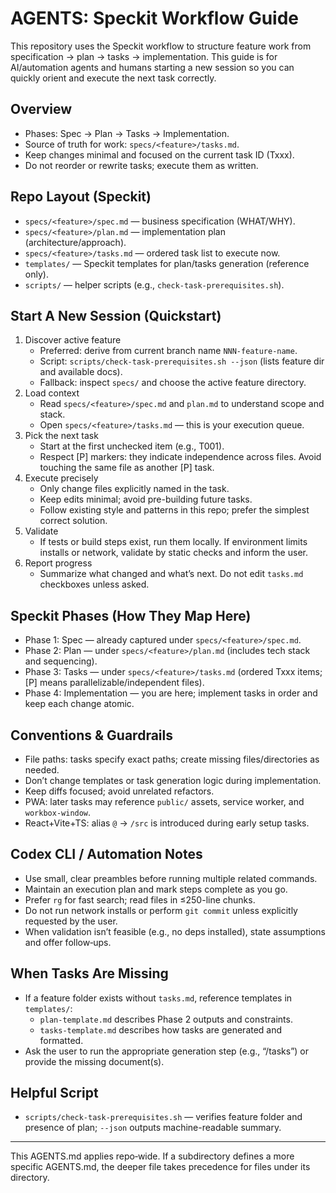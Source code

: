 # AGENTS: Speckit Workflow Guide

This repository uses the Speckit workflow to structure feature work from specification → plan → tasks → implementation. This guide is for AI/automation agents and humans starting a new session so you can quickly orient and execute the next task correctly.

## Overview
- Phases: Spec → Plan → Tasks → Implementation.
- Source of truth for work: `specs/<feature>/tasks.md`.
- Keep changes minimal and focused on the current task ID (Txxx).
- Do not reorder or rewrite tasks; execute them as written.

## Repo Layout (Speckit)
- `specs/<feature>/spec.md` — business specification (WHAT/WHY).
- `specs/<feature>/plan.md` — implementation plan (architecture/approach).
- `specs/<feature>/tasks.md` — ordered task list to execute now.
- `templates/` — Speckit templates for plan/tasks generation (reference only).
- `scripts/` — helper scripts (e.g., `check-task-prerequisites.sh`).

## Start A New Session (Quickstart)
1. Discover active feature
   - Preferred: derive from current branch name `NNN-feature-name`.
   - Script: `scripts/check-task-prerequisites.sh --json` (lists feature dir and available docs).
   - Fallback: inspect `specs/` and choose the active feature directory.
2. Load context
   - Read `specs/<feature>/spec.md` and `plan.md` to understand scope and stack.
   - Open `specs/<feature>/tasks.md` — this is your execution queue.
3. Pick the next task
   - Start at the first unchecked item (e.g., T001).
   - Respect [P] markers: they indicate independence across files. Avoid touching the same file as another [P] task.
4. Execute precisely
   - Only change files explicitly named in the task.
   - Keep edits minimal; avoid pre-building future tasks.
   - Follow existing style and patterns in this repo; prefer the simplest correct solution.
5. Validate
   - If tests or build steps exist, run them locally. If environment limits installs or network, validate by static checks and inform the user.
6. Report progress
   - Summarize what changed and what’s next. Do not edit `tasks.md` checkboxes unless asked.

## Speckit Phases (How They Map Here)
- Phase 1: Spec — already captured under `specs/<feature>/spec.md`.
- Phase 2: Plan — under `specs/<feature>/plan.md` (includes tech stack and sequencing).
- Phase 3: Tasks — under `specs/<feature>/tasks.md` (ordered Txxx items; [P] means parallelizable/independent files).
- Phase 4: Implementation — you are here; implement tasks in order and keep each change atomic.

## Conventions & Guardrails
- File paths: tasks specify exact paths; create missing files/directories as needed.
- Don’t change templates or task generation logic during implementation.
- Keep diffs focused; avoid unrelated refactors.
- PWA: later tasks may reference `public/` assets, service worker, and `workbox-window`.
- React+Vite+TS: alias `@` → `/src` is introduced during early setup tasks.

## Codex CLI / Automation Notes
- Use small, clear preambles before running multiple related commands.
- Maintain an execution plan and mark steps complete as you go.
- Prefer `rg` for fast search; read files in ≤250-line chunks.
- Do not run network installs or perform `git commit` unless explicitly requested by the user.
- When validation isn’t feasible (e.g., no deps installed), state assumptions and offer follow‑ups.

## When Tasks Are Missing
- If a feature folder exists without `tasks.md`, reference templates in `templates/`:
  - `plan-template.md` describes Phase 2 outputs and constraints.
  - `tasks-template.md` describes how tasks are generated and formatted.
- Ask the user to run the appropriate generation step (e.g., “/tasks”) or provide the missing document(s).

## Helpful Script
- `scripts/check-task-prerequisites.sh` — verifies feature folder and presence of plan; `--json` outputs machine-readable summary.

---
This AGENTS.md applies repo‑wide. If a subdirectory defines a more specific AGENTS.md, the deeper file takes precedence for files under its directory.
